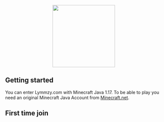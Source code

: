<p align="center">
    <img src="https://lymmzy.com/img/logo.png" width="200px" height="200px"></img>
</p>



## Getting started
You can enter Lymmzy.com with Minecraft Java 1.17. To be able to play you need an original Minecraft Java Account from [Minecraft.net](https://minecraft.net).

## First time join

